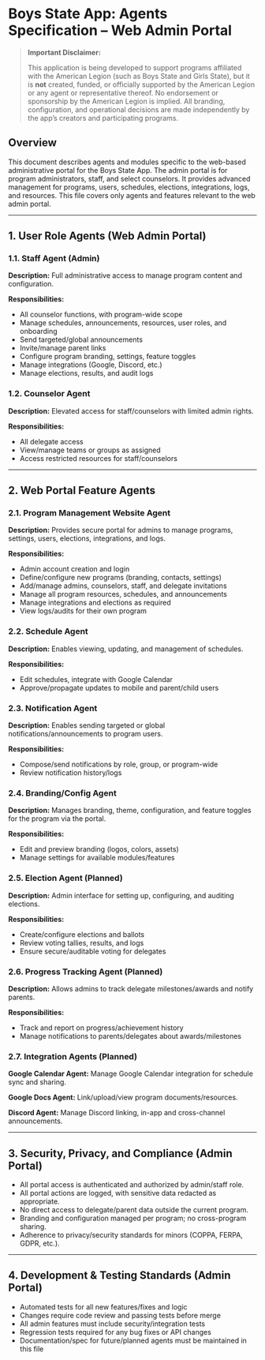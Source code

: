 # Boys State App: Agents Specification – Web Admin Portal

> **Important Disclaimer:**
>
> This application is being developed to support programs affiliated with the American Legion (such as Boys State and Girls State), but it is **not** created, funded, or officially supported by the American Legion or any agent or representative thereof. No endorsement or sponsorship by the American Legion is implied. All branding, configuration, and operational decisions are made independently by the app’s creators and participating programs.

## Overview

This document describes agents and modules specific to the web-based administrative portal for the Boys State App. The admin portal is for program administrators, staff, and select counselors. It provides advanced management for programs, users, schedules, elections, integrations, logs, and resources. This file covers only agents and features relevant to the web admin portal.

---

## 1. User Role Agents (Web Admin Portal)

### 1.1. Staff Agent (Admin)

**Description:** Full administrative access to manage program content and configuration.

**Responsibilities:**

* All counselor functions, with program-wide scope
* Manage schedules, announcements, resources, user roles, and onboarding
* Send targeted/global announcements
* Invite/manage parent links
* Configure program branding, settings, feature toggles
* Manage integrations (Google, Discord, etc.)
* Manage elections, results, and audit logs

### 1.2. Counselor Agent

**Description:** Elevated access for staff/counselors with limited admin rights.

**Responsibilities:**

* All delegate access
* View/manage teams or groups as assigned
* Access restricted resources for staff/counselors

---

## 2. Web Portal Feature Agents

### 2.1. Program Management Website Agent

**Description:** Provides secure portal for admins to manage programs, settings, users, elections, integrations, and logs.

**Responsibilities:**

* Admin account creation and login
* Define/configure new programs (branding, contacts, settings)
* Add/manage admins, counselors, staff, and delegate invitations
* Manage all program resources, schedules, and announcements
* Manage integrations and elections as required
* View logs/audits for their own program

### 2.2. Schedule Agent

**Description:** Enables viewing, updating, and management of schedules.

**Responsibilities:**

* Edit schedules, integrate with Google Calendar
* Approve/propagate updates to mobile and parent/child users

### 2.3. Notification Agent

**Description:** Enables sending targeted or global notifications/announcements to program users.

**Responsibilities:**

* Compose/send notifications by role, group, or program-wide
* Review notification history/logs

### 2.4. Branding/Config Agent

**Description:** Manages branding, theme, configuration, and feature toggles for the program via the portal.

**Responsibilities:**

* Edit and preview branding (logos, colors, assets)
* Manage settings for available modules/features

### 2.5. Election Agent (Planned)

**Description:** Admin interface for setting up, configuring, and auditing elections.

**Responsibilities:**

* Create/configure elections and ballots
* Review voting tallies, results, and logs
* Ensure secure/auditable voting for delegates

### 2.6. Progress Tracking Agent (Planned)

**Description:** Allows admins to track delegate milestones/awards and notify parents.

**Responsibilities:**

* Track and report on progress/achievement history
* Manage notifications to parents/delegates about awards/milestones

### 2.7. Integration Agents (Planned)

**Google Calendar Agent:** Manage Google Calendar integration for schedule sync and sharing.

**Google Docs Agent:** Link/upload/view program documents/resources.

**Discord Agent:** Manage Discord linking, in-app and cross-channel announcements.

---

## 3. Security, Privacy, and Compliance (Admin Portal)

* All portal access is authenticated and authorized by admin/staff role.
* All portal actions are logged, with sensitive data redacted as appropriate.
* No direct access to delegate/parent data outside the current program.
* Branding and configuration managed per program; no cross-program sharing.
* Adherence to privacy/security standards for minors (COPPA, FERPA, GDPR, etc.).

---

## 4. Development & Testing Standards (Admin Portal)

* Automated tests for all new features/fixes and logic
* Changes require code review and passing tests before merge
* All admin features must include security/integration tests
* Regression tests required for any bug fixes or API changes
* Documentation/spec for future/planned agents must be maintained in this file
